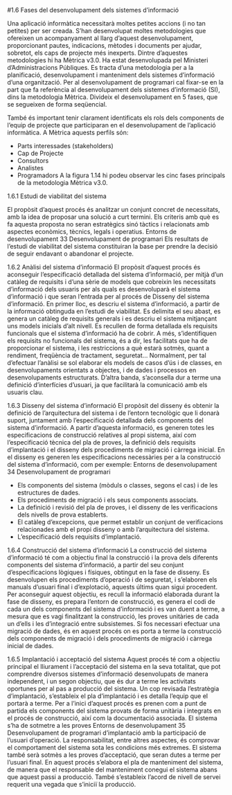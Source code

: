 #1.6 Fases del desenvolupament dels sistemes d’informació

Una aplicació informàtica necessitarà moltes petites accions (i no tan petites) per
ser creada. S’han desenvolupat moltes metodologies que ofereixen un acompanyament
al llarg d’aquest desenvolupament, proporcionant pautes, indicacions,
mètodes i documents per ajudar, sobretot, els caps de projecte més inexperts.
Dintre d’aquestes metodologies hi ha Mètrica v3.0. Ha estat desenvolupada pel
Ministeri d’Administracions Públiques. Es tracta d’una metodologia per a la
planificació, desenvolupament i manteniment dels sistemes d’informació d’una
organització. Per al desenvolupament de programari cal fixar-se en la part
que fa referència al desenvolupament dels sistemes d’informació (SI), dins la
metodologia Mètrica. Divideix el desenvolupament en 5 fases, que se segueixen
de forma seqüencial.

També és important tenir clarament identificats els rols dels components de l’equip
de projecte que participaran en el desenvolupament de l’aplicació informàtica. A
Mètrica aquests perfils són:
* Parts interessades (stakeholders)
* Cap de Projecte
* Consultors
* Analistes
* Programadors
A la figura 1.14 hi podeu observar les cinc fases principals de la metodologia
Mètrica v3.0.

1.6.1 Estudi de viabilitat del sistema

El propòsit d’aquest procés és analitzar un conjunt concret de necessitats, amb la
idea de proposar una solució a curt termini. Els criteris amb què es fa aquesta
proposta no seran estratègics sinó tàctics i relacionats amb aspectes econòmics,
tècnics, legals i operatius.
Entorns de desenvolupament 33 Desenvolupament de programari
Els resultats de l’estudi de viabilitat del sistema constituiran la base per
prendre la decisió de seguir endavant o abandonar el projecte.

1.6.2 Anàlisi del sistema d’informació
El propòsit d’aquest procés és aconseguir l’especificació detallada del
sistema d’informació, per mitjà d’un catàleg de requisits i d’una sèrie de
models que cobreixin les necessitats d’informació dels usuaris per als quals
es desenvoluparà el sistema d’informació i que seran l’entrada per al procés
de Disseny del sistema d’informació.
En primer lloc, es descriu el sistema d’informació, a partir de la informació
obtinguda en l’estudi de viabilitat. Es delimita el seu abast, es genera un catàleg
de requisits generals i es descriu el sistema mitjançant uns models inicials d’alt
nivell.
Es recullen de forma detallada els requisits funcionals que el sistema d’informació
ha de cobrir. A més, s’identifiquen els requisits no funcionals del sistema, és a
dir, les facilitats que ha de proporcionar el sistema, i les restriccions a què estarà
sotmès, quant a rendiment, freqüència de tractament, seguretat...
Normalment, per tal d’efectuar l’anàlisi se sol elaborar els models de casos d’ús
i de classes, en desenvolupaments orientats a objectes, i de dades i processos
en desenvolupaments estructurats. D’altra banda, s’aconsella dur a terme una
definició d’interfícies d’usuari, ja que facilitarà la comunicació amb els usuaris
clau.

1.6.3 Disseny del sistema d’informació
El propòsit del disseny és obtenir la definició de l’arquitectura del sistema
i de l’entorn tecnològic que li donarà suport, juntament amb l’especificació
detallada dels components del sistema d’informació. A partir d’aquesta
informació, es generen totes les especificacions de construcció relatives al
propi sistema, així com l’especificació tècnica del pla de proves, la definició
dels requisits d’implantació i el disseny dels procediments de migració i
càrrega inicial.
En el disseny es generen les especificacions necessàries per a la construcció del
sistema d’informació, com per exemple:
Entorns de desenvolupament 34 Desenvolupament de programari
* Els components del sistema (mòduls o classes, segons el cas) i de les
estructures de dades.
* Els procediments de migració i els seus components associats.
* La definició i revisió del pla de proves, i el disseny de les verificacions dels
nivells de prova establerts.
* El catàleg d’excepcions, que permet establir un conjunt de verificacions
relacionades amb el propi disseny o amb l’arquitectura del sistema.
* L’especificació dels requisits d’implantació.

1.6.4 Construcció del sistema d’informació
La construcció del sistema d’informació té com a objectiu final la
construcció i la prova dels diferents components del sistema d’informació,
a partir del seu conjunt d’especificacions lògiques i físiques, obtingut en la
fase de disseny. Es desenvolupen els procediments d’operació i de seguretat,
i s’elaboren els manuals d’usuari final i d’explotació, aquests últims quan
sigui procedent.
Per aconseguir aquest objectiu, es recull la informació elaborada durant la fase
de disseny, es prepara l’entorn de construcció, es genera el codi de cada un dels
components del sistema d’informació i es van duent a terme, a mesura que es vagi
finalitzant la construcció, les proves unitàries de cada un d’ells i les d’integració
entre subsistemes. Si fos necessari efectuar una migració de dades, és en aquest
procés on es porta a terme la construcció dels components de migració i dels
procediments de migració i càrrega inicial de dades.

1.6.5 Implantació i acceptació del sistema
Aquest procés té com a objectiu principal el lliurament i l’acceptació
del sistema en la seva totalitat, que pot comprendre diversos sistemes
d’informació desenvolupats de manera independent, i un segon objectiu, que
és dur a terme les activitats oportunes per al pas a producció del sistema.
Un cop revisada l’estratègia d’implantació, s’estableix el pla d’implantació i es
detalla l’equip que el portarà a terme.
Per a l’inici d’aquest procés es prenen com a punt de partida els components
del sistema provats de forma unitària i integrats en el procés de construcció,
així com la documentació associada. El sistema s’ha de sotmetre a les proves
Entorns de desenvolupament 35 Desenvolupament de programari
d’implantació amb la participació de l’usuari d’operació. La responsabilitat, entre
altres aspectes, és comprovar el comportament del sistema sota les condicions més
extremes. El sistema també serà sotmès a les proves d’acceptació, que seran dutes
a terme per l’usuari final.
En aquest procés s’elabora el pla de manteniment del sistema, de manera que
el responsable del manteniment conegui el sistema abans que aquest passi a
producció.
També s’estableix l’acord de nivell de servei requerit una vegada que s’iniciï
la producció.
